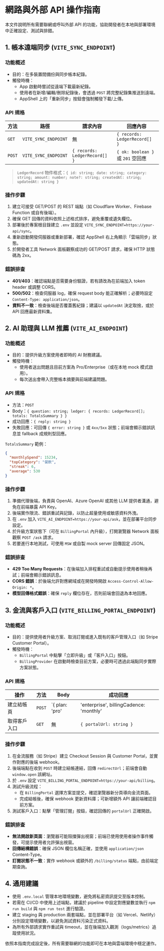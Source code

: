 # 網路與外部 API 操作指南

本文件說明所有需要聯網或呼叫外部 API 的功能，協助開發者在本地與部署環境中正確設定、測試與排錯。

## 1. 帳本遠端同步 (`VITE_SYNC_ENDPOINT`)

### 功能概述
- 目的：在多裝置間備份與同步帳本紀錄。
- 觸發時機：
  - App 啟動時嘗試從遠端下載最新紀錄。
  - 使用者在新增/編輯/刪除紀錄後，會透過 `POST` 將完整紀錄集推送到遠端。
  - AppShell 上的「重新同步」按鈕會強制觸發下載/上傳。

### API 規格
| 方法 | 路徑 | 請求內容 | 回應內容 |
|------|------|----------|----------|
| `GET` | `VITE_SYNC_ENDPOINT` | 無 | `{ records: LedgerRecord[] }` |
| `POST` | `VITE_SYNC_ENDPOINT` | `{ records: LedgerRecord[] }` | `{ ok: boolean }` 或 `201` 空回應 |

> `LedgerRecord` 物件格式：`{ id: string; date: string; category: string; amount: number; note?: string; createdAt: string; updatedAt: string }`

### 操作步驟
1. 建立可接受 GET/POST 的 REST 端點（如 Cloudflare Worker、Firebase Function 或自有後端）。
2. 確保 GET 回傳的資料依照上述格式排序，避免重覆或遺失欄位。
3. 部署後於專案根目錄建立 `.env` 並設定 `VITE_SYNC_ENDPOINT=https://your-api/sync`。
4. 重新啟動開發伺服器或重新部署，確認 AppShell 右上角顯示「雲端同步」狀態。
5. 於開發者工具 Network 面板觀察成功的 GET/POST 請求，確保 HTTP 狀態碼為 2xx。

### 錯誤排查
- **401/403**：確認端點是否需要身份驗證，若有請改為在前端加入 token header 或調整 CORS。
- **500/502**：檢查伺服器 log，確保 request body 能正確解析；必要時設定 `Content-Type: application/json`。
- **資料不一致**：檢查後端是否覆蓋舊紀錄；建議以 `updatedAt` 決定取捨，或於 API 回應最新資料集。

## 2. AI 助理與 LLM 推薦 (`VITE_AI_ENDPOINT`)

### 功能概述
- 目的：提供升級方案使用者即時的 AI 財務建議。
- 觸發時機：
  - 使用者送出問題且目前方案為 Pro/Enterprise（或在本地 mock 模式啟用）。
  - 每次送出會帶入完整帳本摘要與前端建議問題。

### API 規格
- 方法：`POST`
- Body：`{ question: string; ledger: { records: LedgerRecord[]; totals: TotalsSummary } }`
- 成功回應：`{ reply: string }`
- 失敗回應：可回傳 `{ error: string }` 或 `4xx/5xx` 狀態；前端會顯示錯誤訊息並 fallback 成規則型回應。

`TotalsSummary` 範例：
```json
{
  "monthlySpend": 15234,
  "topCategory": "餐飲",
  "streak": 6,
  "average": 530
}
```

### 操作步驟
1. 準備代理後端，負責與 OpenAI、Azure OpenAI 或其他 LLM 提供者溝通，避免在前端暴露 API Key。
2. 後端實作限流、錯誤重試與記錄，以防止超量使用或敏感資料外洩。
3. 在 `.env` 加入 `VITE_AI_ENDPOINT=https://your-api/ask`，並在部署平台同步設定。
4. 於升級方案狀態下（可在 `BillingPortal` 內升級），打開瀏覽器 Network 面板觀察 `POST /ask` 請求。
5. 若要進行本地測試，可使用 `MSW` 或自製 mock server 回傳固定 JSON。

### 錯誤排查
- **429 Too Many Requests**：在後端加入排程重試或自動提示使用者稍後再試；前端會顯示錯誤訊息。
- **CORS 錯誤**：於後端允許對應網域或在開發時開啟 `Access-Control-Allow-Origin: *`。
- **模型回傳格式錯誤**：確保 `reply` 欄位存在，否則前端會回退為本地回應。

## 3. 金流與客戶入口 (`VITE_BILLING_PORTAL_ENDPOINT`)

### 功能概述
- 目的：提供使用者升級方案、取消訂閱或進入既有的客戶管理入口（如 Stripe Customer Portal）。
- 觸發時機：
  - `BillingPortal` 中點擊「立即升級」或「客戶入口」按鈕。
  - `BillingProvider` 在啟動時檢查目前方案，必要時可透過此端點同步實際方案狀態。

### API 規格
| 操作 | 方法 | Body | 成功回應 |
|------|------|------|----------|
| 建立結帳頁 | `POST` | `{ plan: 'pro' | 'enterprise', billingCadence: 'monthly' | 'yearly' }` | `{ redirectUrl: string }` |
| 取得客戶入口 | `GET` | 無 | `{ portalUrl: string }` |

### 操作步驟
1. 在金流服務（如 Stripe）建立 Checkout Session 與 Customer Portal，並實作對應的後端 webhook。
2. 後端端點在收到 `POST` 時建立結帳連結，回傳 `redirectUrl`；前端會自動 `window.open` 該網址。
3. 於 `.env` 設定 `VITE_BILLING_PORTAL_ENDPOINT=https://your-api/billing`。
4. 測試升級流程：
   - 在 `BillingPortal` 選擇方案並提交，確認瀏覽器新分頁導向金流頁面。
   - 完成結帳後，確保 webhook 更新資料庫；可新增額外 API 讓前端確認目前方案。
5. 測試客戶入口：點擊「管理訂閱」按鈕，確認回傳的 `portalUrl` 正確開啟。

### 錯誤排查
- **無法開啟新頁面**：瀏覽器可能阻擋彈出視窗；前端已使用使用者操作事件觸發，可提示使用者允許彈出視窗。
- **回傳結構錯誤**：確保 JSON 欄位名稱正確，並使用 `application/json` Content-Type。
- **訂閱狀態不一致**：實作 webhook 或額外的 `/billing/status` 端點，由前端定期查詢。

## 4. 通用建議
- 使用 `.env.local` 管理本地環境變數，避免將私密資訊提交至版本控制。
- 若需在 CI/CD 中使用上述端點，建議於 pipeline 中設定對應變數並執行 `npm run build` 與 `npm run test` 進行驗證。
- 建立 staging 與 production 兩套端點，並在部署平台（如 Vercel、Netlify）分別設定環境變數，以避免測試資料污染正式資料。
- 為所有外部請求實作重試與 timeout，並在後端加入觀測（logs/metrics）追蹤使用狀況。

依照本指南完成設定後，所有需要聯網的功能即可在本地與雲端環境中穩定運作。

